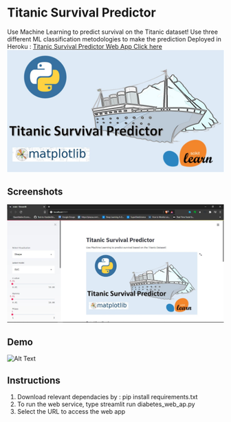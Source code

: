 # Titanic Survival Predictor
Use Machine Learning to predict survival on the Titanic dataset!
Use three different ML classification metodologies to make the prediction
Deployed in Heroku : [Titanic Survival Predictor Web App Click here]( https://titanic-ml-app-2020.herokuapp.com/)
![Alt Text](titanic_bg.jpg)
## Screenshots
![Alt Text](demo_ss.jpg)

## Demo
![Alt Text](demo.gif)

## Instructions
1. Download relevant dependacies by : pip install requirements.txt
2. To run the web service, type streamlit run  diabetes_web_ap.py
3. Select the URL to access the web app
